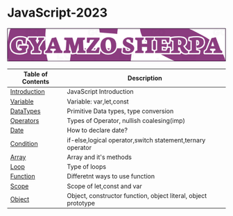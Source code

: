 # JavaScript-2023

![JavaScript 2023](LOGO.png)

| Table of Contents                                                                                    | Description                                                    |
| ---------------------------------------------------------------------------------------------------- | -------------------------------------------------------------- |
| [Introduction](https://github.com/gyamzosherpa/Ultimate-Javascript-2023/tree/master/00-introduction) | JavaScript Introduction                                        |
| [Variable](https://github.com/gyamzosherpa/Ultimate-Javascript-2023/tree/master/01-variable)         | Variable: var,let,const                                        |
| [DataTypes](https://github.com/gyamzosherpa/Ultimate-Javascript-2023/tree/master/02-dataTypes)       | Primitive Data types, type conversion                          |
| [Operators](https://github.com/gyamzosherpa/Ultimate-Javascript-2023/tree/master/03-operators)       | Types of Operator, nullish coalesing(imp)                      |
| [Date](https://github.com/gyamzosherpa/Ultimate-Javascript-2023/tree/master/04-date)                 | How to declare date?                                           |
| [Condition](https://github.com/gyamzosherpa/Ultimate-Javascript-2023/tree/master/05-condition)       | if-else,logical operator,switch statement,ternary operator     |
| [Array](https://github.com/gyamzosherpa/Ultimate-Javascript-2023/tree/master/06-array)               | Array and it's methods                                         |
| [Loop](https://github.com/gyamzosherpa/Ultimate-Javascript-2023/tree/master/07-loop)                 | Type of loops                                                  |
| [Function](https://github.com/gyamzosherpa/Ultimate-Javascript-2023/tree/master/08-function)         | Differetnt ways to use function                                |
| [Scope](https://github.com/gyamzosherpa/Ultimate-Javascript-2023/tree/master/09-scope)               | Scope of let,const and var                                     |
| [Object](https://github.com/gyamzosherpa/Ultimate-Javascript-2023/tree/master/10-object)             | Object, constructor function, object literal, object prototype |
